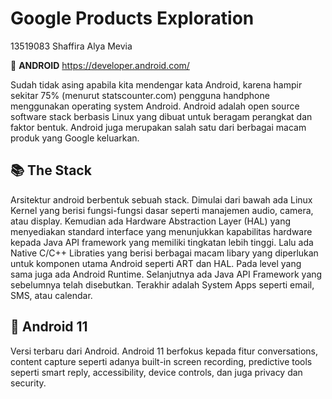 # Google Products Exploration

13519083 Shaffira Alya Mevia

🌿 **ANDROID**
https://developer.android.com/

Sudah tidak asing apabila kita mendengar kata Android, karena hampir sekitar 75% (menurut statscounter.com) pengguna handphone menggunakan operating system Android. Android adalah open source software stack berbasis Linux yang dibuat untuk beragam perangkat dan faktor bentuk. Android juga merupakan salah satu dari berbagai macam produk yang Google keluarkan.

## 📚 The Stack
Arsitektur android berbentuk sebuah stack. Dimulai dari bawah ada Linux Kernel yang berisi fungsi-fungsi dasar seperti manajemen audio, camera, atau display. Kemudian ada Hardware Abstraction Layer (HAL) yang menyediakan standard interface yang menunjukkan kapabilitas hardware kepada Java API framework yang memiliki tingkatan lebih tinggi. Lalu ada Native C/C++ Libraties yang berisi berbagai macam libary yang diperlukan untuk komponen utama Android seperti ART dan HAL. Pada level yang sama juga ada Android Runtime. Selanjutnya ada Java API Framework yang sebelumnya telah disebutkan. Terakhir adalah System Apps seperti email, SMS, atau calendar.

## 📱 Android 11
Versi terbaru dari Android. Android 11 berfokus kepada fitur conversations, content capture seperti adanya built-in screen recording, predictive tools seperti smart reply, accessibility, device controls, dan juga privacy dan security.


